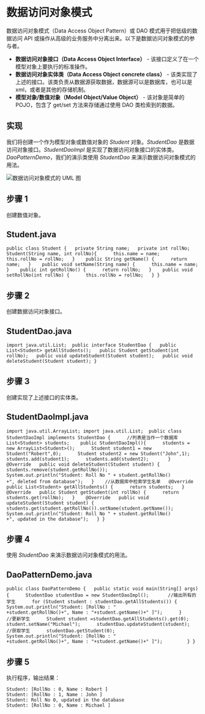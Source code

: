 # 数据访问对象模式

数据访问对象模式（Data Access Object Pattern）或 DAO 模式用于把低级的数据访问 API 或操作从高级的业务服务中分离出来。以下是数据访问对象模式的参与者。

- **数据访问对象接口（Data Access Object Interface）** - 该接口定义了在一个模型对象上要执行的标准操作。
- **数据访问对象实体类（Data Access Object concrete class）** - 该类实现了上述的接口。该类负责从数据源获取数据，数据源可以是数据库，也可以是 xml，或者是其他的存储机制。
- **模型对象/数值对象（Model Object/Value Object）** - 该对象是简单的 POJO，包含了 get/set 方法来存储通过使用 DAO 类检索到的数据。

## 实现

我们将创建一个作为模型对象或数值对象的 *Student* 对象。*StudentDao* 是数据访问对象接口。*StudentDaoImpl* 是实现了数据访问对象接口的实体类。*DaoPatternDemo*，我们的演示类使用 *StudentDao* 来演示数据访问对象模式的用法。

![数据访问对象模式的 UML 图](https://www.runoob.com/wp-content/uploads/2014/08/dao_pattern_uml_diagram.jpg)

## 步骤 1

创建数值对象。

## Student.java

```
public class Student {   private String name;   private int rollNo;    Student(String name, int rollNo){      this.name = name;      this.rollNo = rollNo;   }    public String getName() {      return name;   }    public void setName(String name) {      this.name = name;   }    public int getRollNo() {      return rollNo;   }    public void setRollNo(int rollNo) {      this.rollNo = rollNo;   } }
```



## 步骤 2

创建数据访问对象接口。

## StudentDao.java

```
import java.util.List;  public interface StudentDao {   public List<Student> getAllStudents();   public Student getStudent(int rollNo);   public void updateStudent(Student student);   public void deleteStudent(Student student); }
```



## 步骤 3

创建实现了上述接口的实体类。

## StudentDaoImpl.java

```
import java.util.ArrayList; import java.util.List;  public class StudentDaoImpl implements StudentDao {      //列表是当作一个数据库   List<Student> students;    public StudentDaoImpl(){      students = new ArrayList<Student>();      Student student1 = new Student("Robert",0);      Student student2 = new Student("John",1);      students.add(student1);      students.add(student2);       }   @Override   public void deleteStudent(Student student) {      students.remove(student.getRollNo());      System.out.println("Student: Roll No " + student.getRollNo()          +", deleted from database");   }    //从数据库中检索学生名单   @Override   public List<Student> getAllStudents() {      return students;   }    @Override   public Student getStudent(int rollNo) {      return students.get(rollNo);   }    @Override   public void updateStudent(Student student) {      students.get(student.getRollNo()).setName(student.getName());      System.out.println("Student: Roll No " + student.getRollNo()          +", updated in the database");   } }
```



## 步骤 4

使用 *StudentDao* 来演示数据访问对象模式的用法。

## DaoPatternDemo.java

```
public class DaoPatternDemo {   public static void main(String[] args) {      StudentDao studentDao = new StudentDaoImpl();       //输出所有的学生      for (Student student : studentDao.getAllStudents()) {         System.out.println("Student: [RollNo : "            +student.getRollNo()+", Name : "+student.getName()+" ]");      }        //更新学生      Student student =studentDao.getAllStudents().get(0);      student.setName("Michael");      studentDao.updateStudent(student);       //获取学生      studentDao.getStudent(0);      System.out.println("Student: [RollNo : "         +student.getRollNo()+", Name : "+student.getName()+" ]");         } }
```



## 步骤 5

执行程序，输出结果：

```
Student: [RollNo : 0, Name : Robert ]
Student: [RollNo : 1, Name : John ]
Student: Roll No 0, updated in the database
Student: [RollNo : 0, Name : Michael ]
```